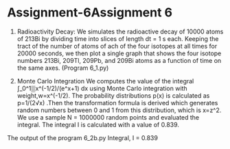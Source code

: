 # Assignment-6Assignment 6
1. Radioactivity Decay:
We simulates the radioactive decay of 10000 atoms of 213Bi by dividing time into slices of length dt = 1 s each.
Keeping the tract of the number of atoms of ach of the four isotopes at all times for 20000 seconds, 
we then plot a single graph that shows the four isotope numbers 213Bi, 209Tl, 209Pb, and 209Bi atoms as a function of time on the same axes. (Program 6_1.py)
 
2.   Monte Carlo Integration
We computes the value of the integral ∫_0^1▒x^(-1/2)/(e^x+1) dx  using Monte Carlo integration with weight,w=x^(-1/2). 
The probability distributions p(x) is calculated as p=1/(2√x)  .Then the transformation formula is derived 
which generates random numbers between 0 and 1 from this distribution, which is   x=z^2. 
We use a sample N = 1000000 random points and evaluated the integral. The integral I is calculated with a value of 0.839.

The output of the program 6_2b.py 
Integral, I = 0.839
